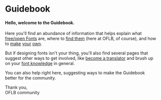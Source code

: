 <h1>Guidebook</h1>

<h4>Hello, welcome to the Guidebook.</h4>
<p>Here you'll find an abundance of information that helps explain what <a href="/guidebook/libre_open_fonts">free/open Fonts</a> are, where to <a href="/guidebook/existing_libre_open_fonts">find them</a> (here at OFLB, of course), and how to <a href="/guidebook/knowledge_resources">make</a> <a href="/guidebook/font_formats">your</a> <a href="/guidebook/font_design">own</a>. 

<p>
But if designing fonts isn't your thing, you'll also find several pages that suggest other ways to get involved, like <a href="/guidebook/how_to_file_bugs>How To FIle Bugs</a>, <a href="/guidebook/become_a_translator">become a translator</a> and brush up on your <a href="/guidebook/book_recommendations">font knowledge</a> in general.

<p>
You can also help right here, suggesting ways to make the Guidebook better for the community.

<p>
Thank you,<br>
OFLB community
</p>
